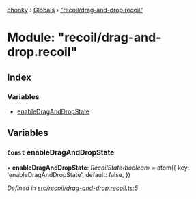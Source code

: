 [chonky](../README.md) › [Globals](../globals.md) › ["recoil/drag-and-drop.recoil"](_recoil_drag_and_drop_recoil_.md)

# Module: "recoil/drag-and-drop.recoil"

## Index

### Variables

* [enableDragAndDropState](_recoil_drag_and_drop_recoil_.md#const-enabledraganddropstate)

## Variables

### `Const` enableDragAndDropState

• **enableDragAndDropState**: *RecoilState‹boolean›* = atom<boolean>({
    key: 'enableDragAndDropState',
    default: false,
})

*Defined in [src/recoil/drag-and-drop.recoil.ts:5](https://github.com/TimboKZ/Chonky/blob/bceb265/src/recoil/drag-and-drop.recoil.ts#L5)*
